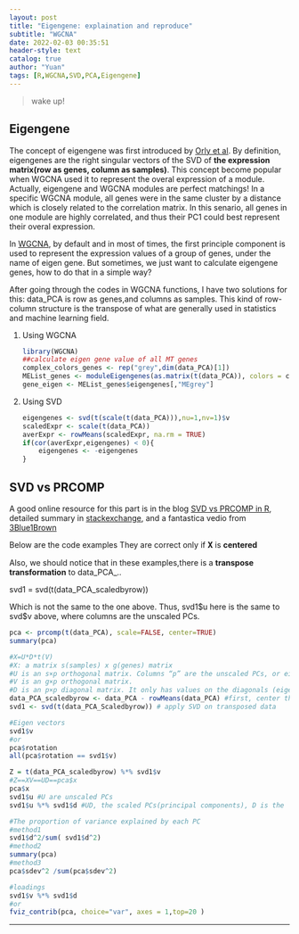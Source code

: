 ```yaml
---
layout: post
title: "Eigengene: explaination and reproduce"
subtitle: "WGCNA"
date: 2022-02-03 00:35:51
header-style: text
catalog: true
author: "Yuan"
tags: [R,WGCNA,SVD,PCA,Eigengene]
---
```

>wake up!

## Eigengene

The concept of eigengene was first introduced by [Orly et al](https://www.pnas.org/content/97/18/10101). By definition, eigengenes are the right singular vectors of the SVD of <b>the expression matrix(row as genes, column as samples)</b>. This concept become popular when WGCNA used it to represent the overal expression of a module. Actually, eigengene and WGCNA modules are perfect matchings! In a specific WGCNA module, all genes were in the same cluster by a distance which is closely related to the correlation matrix. In this senario, all genes in one module are highly correlated, and thus their PC1 could best represent their overal expression.

In [WGCNA](https://github.com/cran/WGCNA/blob/85d34a5cd9945f44425f5490ad0cecda1aa5ecf7/R/Functions.R), by default and in most of times, the first principle component is used to represent the expression values of a group of genes, under the name of eigen gene. But sometimes, we just want to calculate eigengene genes, how to do that in a simple way?

After going through the codes in WGCNA functions, I have two solutions for this:
data_PCA is row as genes,and columns as samples. This kind of row-column structure is the transpose of what are generally used in statistics and machine learning field.

1. Using WGCNA
    ```r
    library(WGCNA)
    ##calculate eigen gene value of all MT genes
    complex_colors_genes <- rep("grey",dim(data_PCA)[1])
    MEList_genes <- moduleEigengenes(as.matrix(t(data_PCA)), colors = complex_colors_genes)
    gene_eigen <- MEList_genes$eigengenes[,"MEgrey"]
    ```
2. Using SVD
    ```r
    eigengenes <- svd(t(scale(t(data_PCA))),nu=1,nv=1)$v
    scaledExpr <- scale(t(data_PCA))
    averExpr <- rowMeans(scaledExpr, na.rm = TRUE)
    if(cor(averExpr,eigengenes) < 0){
        eigengenes <- -eigengenes
    }
    ```

## SVD vs PRCOMP
A good online resource for this part is in the blog [SVD vs PRCOMP in R](https://seqqc.wordpress.com/2020/01/07/svd-vs-prcomp-in-r/), detailed summary in [stackexchange](https://stats.stackexchange.com/questions/134282/relationship-between-svd-and-pca-how-to-use-svd-to-perform-pca), and a fantastica vedio from [3Blue1Brown](https://www.youtube.com/watch?v=PFDu9oVAE-g)

Below are the code examples
They are correct only if 𝐗 is <b>centered</b>

Also, we should notice that in these examples,there is a <b>transpose transformation</b> to data_PCA_..

svd1 = svd(t(data_PCA_scaledbyrow))

Which is not the same to the one above. Thus,
svd1\$u here is the same to svd\$v above, where columns are the unscaled PCs.
```r
pca <- prcomp(t(data_PCA), scale=FALSE, center=TRUE)
summary(pca)

#X=U*D*t(V)
#X: a matrix s(samples) x g(genes) matrix 
#U is an s×p orthogonal matrix. Columns “p” are the unscaled PCs, or eigengenes in this case
#V is an g×p orthogonal matrix.
#D is an p×p diagonal matrix. It only has values on the diagonals (eigen values)
data_PCA_scaledbyrow <- data_PCA - rowMeans(data_PCA) #first, center the data on the genes
svd1 <- svd(t(data_PCA_Scaledbyrow)) # apply SVD on transposed data

#Eigen vectors
svd1$v
#or
pca$rotation
all(pca$rotation == svd1$v)

Z = t(data_PCA_scaledbyrow) %*% svd1$v
#Z==XV==UD==pca$x
pca$x
svd1$u #U are unscaled PCs
svd1$u %*% svd1$d #UD, the scaled PCs(principal components), D is the 'scaling factors',

#The proportion of variance explained by each PC
#method1
svd1$d^2/sum( svd1$d^2)
#method2
summary(pca)
#method3
pca$sdev^2 /sum(pca$sdev^2)

#loadings
svd1$v %*% svd1$d
#or
fviz_contrib(pca, choice="var", axes = 1,top=20 )
```




---
